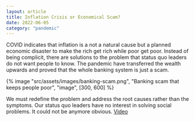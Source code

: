 ```yaml
---
layout: article
title: Inflation Crisis or Economical Scam?
date: 2022-06-05
category: "pandemic"
---
```


COVID indicates that inflation is a not a natural cause but a planned economic disaster to make the rich get rich while poor get poor. Instead of being complicit, there are solutions to the problem that status quo leaders do not want people to know. The pandemic have transferred the wealth upwards and proved that the whole banking system is just a scam.

<!-- excerpt -->

{% image "src/assets/images/banking-scam.png", "Banking scam that keeps people poor", "image", [300, 600] %}

We must redefine the problem and address the root causes rather than the symptoms. Our status quo leaders have no interest in solving social problems. It could not be anymore obvious. [Video](https://www.instagram.com/p/CcGTvBnF0gh/)
